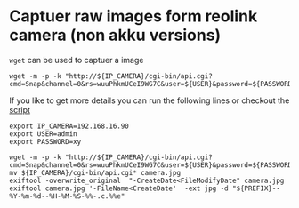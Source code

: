 # Captuer raw images form reolink camera (non akku versions)
`wget` can be used to captuer a image 
```
wget -m -p -k "http://${IP_CAMERA}/cgi-bin/api.cgi?cmd=Snap&channel=0&rs=wuuPhkmUCeI9WG7C&user=${USER}&password=${PASSWORD}"
```
If you like to get more details you can run the following lines or checkout the [script](./src/capture_reolink.sh) 
```
export IP_CAMERA=192.168.16.90
export USER=admin
export PASSWORD=xy

wget -m -p -k "http://${IP_CAMERA}/cgi-bin/api.cgi?cmd=Snap&channel=0&rs=wuuPhkmUCeI9WG7C&user=${USER}&password=${PASSWORD}"
mv ${IP_CAMERA}/cgi-bin/api.cgi* camera.jpg
exiftool -overwrite_original  "-CreateDate<FileModifyDate" camera.jpg
exiftool camera.jpg '-FileName<CreateDate'  -ext jpg -d "${PREFIX}--%Y-%m-%d--%H-%M-%S-%%-.c.%%e"
```

